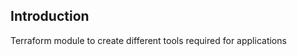 ## Introduction
Terraform module to create different tools required for applications

<!-- BEGIN_TF_DOCS -->
<!-- END_TF_DOCS -->
